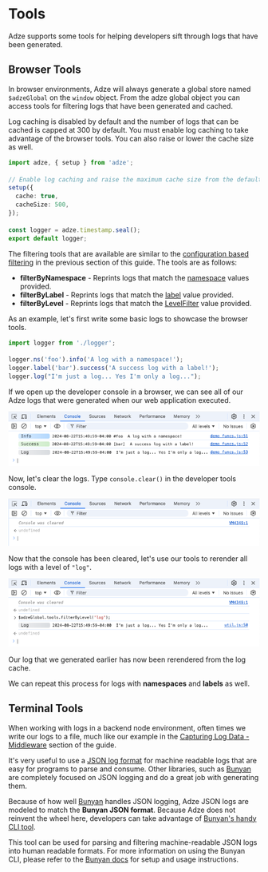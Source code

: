 # Tools

Adze supports some tools for helping developers sift through logs that have been generated.

## Browser Tools

In browser environments, Adze will always generate a global store named `$adzeGlobal` on the
`window` object. From the adze global object you can access tools for filtering logs that have
been generated and cached.

Log caching is disabled by default and the number of logs that can be cached is capped at 300 by
default. You must enable log caching to take advantage of the browser tools. You can also raise or
lower the cache size as well.

```typescript
import adze, { setup } from 'adze';

// Enable log caching and raise the maximum cache size from the default of 300 to 500.
setup({
  cache: true,
  cacheSize: 500,
});

const logger = adze.timestamp.seal();
export default logger;
```

The filtering tools that are available are similar to the [configuration based filtering](./filtering.md)
in the previous section of this guide. The tools are as follows:

- **filterByNamespace** - Reprints logs that match the [namespace]() values provided.
- **filterByLabel** - Reprints logs that match the [label]() value provided.
- **filterByLevel** - Reprints logs that match the [LevelFilter]() value provided.

As an example, let's first write some basic logs to showcase the browser tools.

```typescript
import logger from './logger';

logger.ns('foo').info('A log with a namespace!');
logger.label('bar').success('A success log with a label!');
logger.log("I'm just a log... Yes I'm only a log...");
```

If we open up the developer console in a browser, we can see all of our Adze logs that were
generated when our web application executed.

![Example of the generated logs in the browser](./examples/tools-example-levels-1.png)

Now, let's clear the logs. Type `console.clear()` in the developer tools console.

![Example of clearing the developer tools console](./examples/tools-example-levels-2.png)

Now that the console has been cleared, let's use our tools to rerender all logs with a level of
`"log"`.

![Example of using browser tools to rerender logs](./examples/tools-example-levels-3.png)

Our log that we generated earlier has now been rerendered from the log cache.

We can repeat this process for logs with **namespaces** and **labels** as well.

## Terminal Tools

When working with logs in a backend node environment, often times we write our logs to a file, much
like our example in the [Capturing Log Data - Middleware](./capture-data.md#middleware) section of
the guide.

It's very useful to use a [JSON log format](./setup.md#set-the-output-format) for machine readable
logs that are easy for programs to parse and consume. Other libraries, such as [Bunyan](https://github.com/trentm/node-bunyan)
are completely focused on JSON logging and do a great job with generating them.

Because of how well [Bunyan](https://github.com/trentm/node-bunyan) handles JSON logging, Adze JSON
logs are modeled to match the **Bunyan JSON format**. Because Adze does not reinvent the wheel here,
developers can take advantage of [Bunyan's handy CLI tool](https://github.com/trentm/node-bunyan?tab=readme-ov-file#cli-usage).

This tool can be used for parsing and filtering machine-readable JSON logs into human readable
formats. For more information on using the Bunyan CLI, please refer to the [Bunyan docs](https://github.com/trentm/node-bunyan?tab=readme-ov-file#cli-usage)
for setup and usage instructions.
